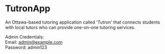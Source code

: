 # TutronApp
An Ottawa-based tutoring application called 'Tutron' that connects students with local tutors who can provide one-on-one tutoring services. 

Admin Credentials: <br />
Email: admin@example.com <br />
Password: admin123

